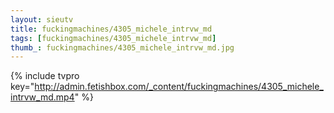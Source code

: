 ```yaml
--- 
layout: sieutv
title: fuckingmachines/4305_michele_intrvw_md
tags: [fuckingmachines/4305_michele_intrvw_md]
thumb_: fuckingmachines/4305_michele_intrvw_md.jpg
---
```

{% include tvpro key="http://admin.fetishbox.com/_content/fuckingmachines/4305_michele_intrvw_md.mp4" %} 
